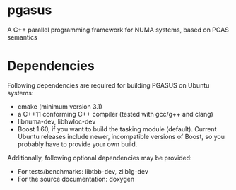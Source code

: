 # pgasus
A C++ parallel programming framework for NUMA systems, based on PGAS semantics

# Dependencies
Following dependencies are required for building PGASUS on Ubuntu systems:
* cmake (minimum version 3.1)
* a C++11 conforming C++ compiler (tested with gcc/g++ and clang)
* libnuma-dev, libhwloc-dev
* Boost 1.60, if you want to build the tasking module (default). Current Ubuntu releases include newer, incompatible versions of Boost, so you probably have to provide your own build.

Additionally, following optional dependencies may be provided:
* For tests/benchmarks: libtbb-dev, zlib1g-dev
* For the source documentation: doxygen
